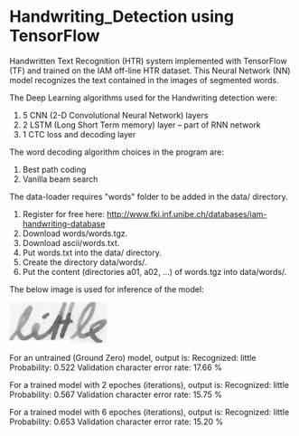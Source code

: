# Handwriting_Detection using TensorFlow

Handwritten Text Recognition (HTR) system implemented with TensorFlow (TF) and trained on the IAM off-line HTR dataset. This Neural Network (NN) model recognizes the text contained in the images of segmented words.

The Deep Learning algorithms used for the Handwriting detection were:
1.	5 CNN (2-D Convolutional Neural Network) layers
2.	2 LSTM (Long Short Term memory) layer – part of RNN network
3.	1 CTC loss and decoding layer

The word decoding algorithm choices in the program are:
1. Best path coding
2. Vanilla beam search

The data-loader requires "words" folder to be added in the data/ directory.

1.	Register for free here: http://www.fki.inf.unibe.ch/databases/iam-handwriting-database
2.	Download words/words.tgz.
3.	Download ascii/words.txt.
4.	Put words.txt into the data/ directory.
5.	Create the directory data/words/.
6.	Put the content (directories a01, a02, ...) of words.tgz into data/words/.

The below image is used for inference of the model:

![](data/test.png)

For an untrained (Ground Zero) model, output is:
Recognized: little
Probability: 0.522
Validation character error rate: 17.66 %

For a trained model with 2 epoches (iterations), output is:
Recognized: little
Probability: 0.567
Validation character error rate: 15.75 %

For a trained model with 6 epoches (iterations), output is:
Recognized: little
Probability: 0.653
Validation character error rate: 15.20 %
